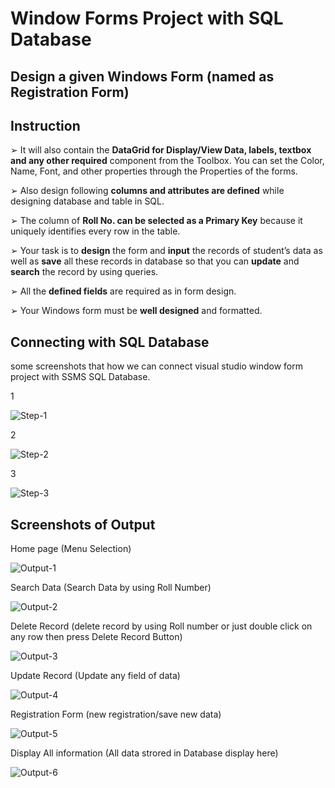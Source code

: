 # Window Forms Project with SQL Database
## Design a given Windows Form (named as Registration Form)
## Instruction

➢ It will also contain the <b>DataGrid for Display/View Data, labels, textbox and any other required</b> component from the Toolbox. You can set the Color, Name, Font, and other properties through the Properties of the forms.

➢ Also design following <b>columns and attributes are defined</b> while designing database and table in SQL.

➢ The column of <b>Roll No. can be selected as a Primary Key</b> because it uniquely identifies every row in the table.

➢ Your task is to <b>design</b> the form and <b>input</b> the records of student’s data as well as <b>save</b> all these records in database so that you can <b>update</b> and <b>search</b> the record by using queries.

➢ All the <b>defined fields</b> are required as in form design.

➢ Your Windows form must be <b>well designed</b> and formatted.

## Connecting with SQL Database

some screenshots that how we can connect visual studio window form project with SSMS SQL Database.

1

![Step-1](https://raw.githubusercontent.com/zeeshanmahar007/Window-Forms-Project-with-SQL-Database/master/Screenshots/SQL%231.png)

2

![Step-2](https://raw.githubusercontent.com/zeeshanmahar007/Window-Forms-Project-with-SQL-Database/master/Screenshots/SQL%232.png)

3

![Step-3](https://raw.githubusercontent.com/zeeshanmahar007/Window-Forms-Project-with-SQL-Database/master/Screenshots/SQL%233.JPG)

## Screenshots of Output

Home page (Menu Selection)

![Output-1](https://raw.githubusercontent.com/zeeshanmahar007/Window-Forms-Project-with-SQL-Database/master/Screenshots/Output%231.JPG)

Search Data (Search Data by using Roll Number)

![Output-2](https://raw.githubusercontent.com/zeeshanmahar007/Window-Forms-Project-with-SQL-Database/master/Screenshots/Output%232.JPG)

Delete Record (delete record by using Roll number or just double click on any row then press Delete Record Button)

![Output-3](https://raw.githubusercontent.com/zeeshanmahar007/Window-Forms-Project-with-SQL-Database/master/Screenshots/Output%233.JPG)

Update Record (Update any field of data)

![Output-4](https://raw.githubusercontent.com/zeeshanmahar007/Window-Forms-Project-with-SQL-Database/master/Screenshots/Output%234.JPG)

Registration Form (new registration/save new data)

![Output-5](https://raw.githubusercontent.com/zeeshanmahar007/Window-Forms-Project-with-SQL-Database/master/Screenshots/Output%235.JPG)

Display All information (All data strored in Database display here)

![Output-6](https://raw.githubusercontent.com/zeeshanmahar007/Window-Forms-Project-with-SQL-Database/master/Screenshots/Output%236.JPG)
